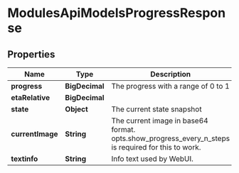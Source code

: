 

# ModulesApiModelsProgressResponse


## Properties

| Name | Type | Description | Notes |
|------------ | ------------- | ------------- | -------------|
|**progress** | **BigDecimal** | The progress with a range of 0 to 1 |  |
|**etaRelative** | **BigDecimal** |  |  |
|**state** | **Object** | The current state snapshot |  |
|**currentImage** | **String** | The current image in base64 format. opts.show_progress_every_n_steps is required for this to work. |  [optional] |
|**textinfo** | **String** | Info text used by WebUI. |  [optional] |



